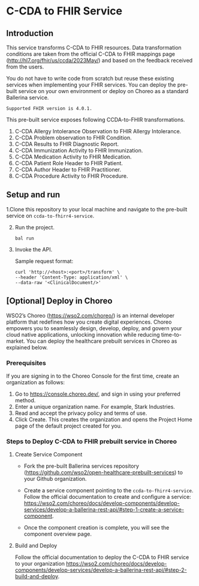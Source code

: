 # C-CDA to FHIR Service

## Introduction

This service transforms C-CDA to FHIR resources. Data transformation conditions are taken from the official C-CDA to FHIR mappings page (http://hl7.org/fhir/us/ccda/2023May/) and based on the feedback received from the users.

You do not have to write code from scratch but reuse these existing services when implementing your FHIR services. You can deploy the pre-built service on your own environment or deploy on Choreo as a standard Ballerina service.

```Supported FHIR version is 4.0.1.```

This pre-built service exposes following CCDA-to-FHIR transformations.

1) C-CDA Allergy Intolerance Observation to FHIR Allergy Intolerance.
2) C-CDA Problem observation to FHIR Condition.
3) C-CDA Results to FHIR Diagnostic Report.
4) C-CDA Immunization Activity to FHIR Immunization.
5) C-CDA Medication Activity to FHIR Medication.
6) C-CDA Patient Role Header to FHIR Patient.
7) C-CDA Author Header to FHIR Practitioner.
8) C-CDA Procedure Activity to FHIR Procedure.

## Setup and run

1.Clone this repository to your local machine and navigate to the pre-built service on `ccda-to-fhirr4-service`.

2. Run the project.

    ```ballerina
    bal run
    ```

4. Invoke the API.

    Sample request format:

    ```
    curl 'http://<host>:<port>/transform' \ 
    --header 'Content-Type: application/xml' \
    --data-raw '<ClinicalDocument/>'
    ```

## [Optional] Deploy in Choreo

WSO2’s Choreo (https://wso2.com/choreo/) is an internal developer platform that redefines how you create digital experiences. Choreo empowers you to seamlessly design, develop, deploy, and govern your cloud native applications, unlocking innovation while reducing time-to-market. You can deploy the healthcare prebuilt services in Choreo as explained below. 

### Prerequisites

If you are signing in to the Choreo Console for the first time, create an organization as follows:

1. Go to https://console.choreo.dev/, and sign in using your preferred method.
2. Enter a unique organization name. For example, Stark Industries.
3. Read and accept the privacy policy and terms of use.
4. Click Create.
This creates the organization and opens the Project Home page of the default project created for you.

### Steps to Deploy C-CDA to FHIR prebuilt service in Choreo
1. Create Service Component
    * Fork the pre-built Ballerina services repository (https://github.com/wso2/open-healthcare-prebuilt-services) to your Github organization.
    * Create a service component pointing to the `ccda-to-fhirr4-service`. Follow the official documentation to create and configure a service: https://wso2.com/choreo/docs/develop-components/develop-services/develop-a-ballerina-rest-api/#step-1-create-a-service-component. 

    * Once the component creation is complete, you will see the component overview page.

2. Build and Deploy

    Follow the official documentation to deploy the C-CDA to FHIR service to your organization https://wso2.com/choreo/docs/develop-components/develop-services/develop-a-ballerina-rest-api/#step-2-build-and-deploy.
